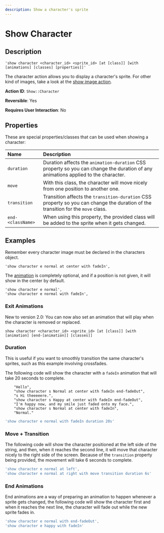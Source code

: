 ```yaml
---
description: Show a character's sprite
---
```


# Show Character

## Description

```
'show character <character_id> <sprite_id> [at [class]] [with [animations] [classes] [properties]]'
```

The character action allows you to display a character's sprite. For other kind of images, take a look at the [show image action](show-image.md).

**Action ID**: `Show::Character`

**Reversible**: Yes

**Requires User Interaction**: No

## Properties

These are special properties/classes that can be used when showing a character:

| Name | Description |
| :--- | :--- |
| `duration` | Duration affects the `animation-duration` CSS property so you can change the duration of any animations applied to the character. |
| `move` | With this class, the character will move nicely from one position to another one. |
| `transition` | Transition affects the `transition-duration` CSS property so you can change the duration of the transition for the `move` class. |
| `end-<className>` | When using this property, the provided class will be added to the sprite when it gets changed. |

## Examples

Remember every character image must be declared in the characters object.

```
'show character e normal at center with fadeIn',
```

The [animation](https://daneden.github.io/animate.css/) is completely optional, and if a position is not given, it will show in the center by default.

```
'show character e normal',
'show character e normal with fadeIn',
```

### Exit Animations

New to version 2.0: You can now also set an animation that will play when the character is removed or replaced.

```text
show character <character_id> <sprite_id> [at [class]] [with [animation] [end-[animation]] [classes]]
```

### Duration

This is useful if you want to smoothly transition the same character's sprites, such as this example involving crossfades.

The following code will show the character with a `fadeIn` animation that will take 20 seconds to complete.

```text
	"Hello",
	"show character s Normal at center with fadeIn end-fadeOut",
	"s Hi theeeeere.",
	"show character s Happy at center with fadeIn end-fadeOut",
	"I'm happy now, and my smile just faded onto my face.",
	"show character s Normal at center with fadeIn",
	"Normal."
```

```javascript
'show character e normal with fadeIn duration 20s'
```

### Move + Transition

The following code will show the character positioned at the left side of the string, and then, when it reaches the second line, it will move that character nicely to the right side of the screen. Because of the `transition` property being provided, the movement will take 6 seconds to complete.

```javascript
'show character e normal at left',
'show character e normal at right with move transition duration 6s'
```

### End Animations

End animations are a way of preparing an animation to happen whenever a sprite gets changed, the following code will show the character first and when it reaches the next line, the character will fade out while the new sprite fades in.

```javascript
'show character e normal with end-fadeOut',
'show character e happy with fadeIn'
```

